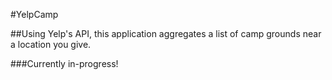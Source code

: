 #YelpCamp

##Using Yelp's API, this application aggregates a list of camp grounds near a location you give.

###Currently in-progress!